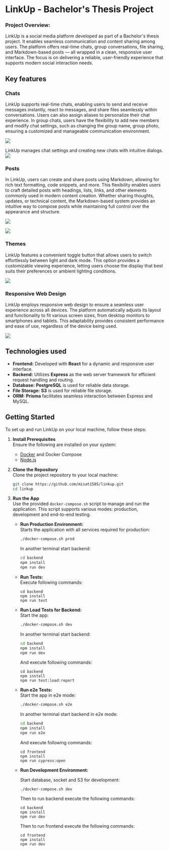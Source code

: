 # LinkUp - Bachelor's Thesis Project

### Project Overview:

LinkUp is a social media platform developed as part of a Bachelor's thesis project. It enables seamless communication and content sharing among users. The platform offers real-time chats, group conversations, file sharing, and Markdown-based posts — all wrapped in a clean, responsive user interface. The focus is on delivering a reliable, user-friendly experience that supports modern social interaction needs.

## Key features

### Chats

LinkUp supports real-time chats, enabling users to send and receive messages instantly, react to messages, and share files seamlessly within conversations. Users can also assign aliases to personalize their chat experience. In group chats, users have the flexibility to add new members and modify chat settings, such as changing the group name, group photo, ensuring a customized and manageable communication environment.

![](/docs/chat-dark.png)

LinkUp manages chat settings and creating new chats with intuitive dialogs.
![](/docs/chat-dialog.png)

### Posts

In LinkUp, users can create and share posts using Markdown, allowing for rich text formatting, code snippets, and more. This flexibility enables users to craft detailed posts with headings, lists, links, and other elements commonly used in modern content creation. Whether sharing thoughts, updates, or technical content, the Markdown-based system provides an intuitive way to compose posts while maintaining full control over the appearance and structure.

![](/docs/post.png)

![](/docs//post-editor.png)

### Themes

LinkUp features a convenient toggle button that allows users to switch effortlessly between light and dark mode. This option provides a customizable viewing experience, letting users choose the display that best suits their preferences or ambient lighting conditions.

![](/docs/chat-light.png)

### Responsive Web Design

LinkUp employs responsive web design to ensure a seamless user experience across all devices. The platform automatically adjusts its layout and functionality to fit various screen sizes, from desktop monitors to smartphones and tablets. This adaptability provides consistent performance and ease of use, regardless of the device being used.

![](/docs/chat-phone.png)

## Technologies used

- **Frontend:** Developed with **React** for a dynamic and responsive user interface.
- **Backend:** Utilizes **Express** as the web server framework for efficient request handling and routing.
- **Database:** **PostgreSQL** is used for reliable data storage.
- **File Storage:** **S3** is used for reliable file storage.
- **ORM:** **Prisma** facilitates seamless interaction between Express and MySQL.

## Getting Started

To set up and run LinkUp on your local machine, follow these steps:

1. **Install Prerequisites**  
   Ensure the following are installed on your system:

   - [Docker](https://www.docker.com/) and Docker Compose
   - [Node.js](https://nodejs.org/)

2. **Clone the Repository**  
   Clone the project repository to your local machine:

   ```bash
   git clone https://github.com/misat1505/linkup.git
   cd linkup
   ```

3. **Run the App**  
   Use the provided `docker-compose.sh` script to manage and run the application. This script supports various modes: production, development and end-to-end testing.

   - **Run Production Environment:**  
     Starts the application with all services required for production:

     ```bash
     ./docker-compose.sh prod
     ```

     In another terminal start backend:

     ```bash
     cd backend
     npm install
     npm run dev
     ```

   - **Run Tests:**  
     Execute following commands:

     ```
     cd backend
     npm install
     npm run test
     ```

   - **Run Load Tests for Backend:**  
     Start the app:

     ```bash
     ./docker-compose.sh dev
     ```

     In another terminal start backend:

     ```bash
     cd backend
     npm install
     npm run dev
     ```

     And execute following commands:

     ```
     cd backend
     npm install
     npm run test:load:report
     ```

   - **Run e2e Tests:**  
     Start the app in e2e mode:

     ```bash
     ./docker-compose.sh e2e
     ```

     In another terminal start backend in e2e mode:

     ```bash
     cd backend
     npm install
     npm run e2e
     ```

     And execute following commands:

     ```
     cd frontend
     npm install
     npm run cypress:open
     ```

   - **Run Development Environment:**

     Start database, socket and S3 for development:

     ```
     ./docker-compose.sh dev
     ```

     Then to run backend execute the following commands:

     ```
     cd backend
     npm install
     npm run dev
     ```

     Then to run frontend execute the following commands:

     ```
     cd frontend
     npm install
     npm run dev
     ```
